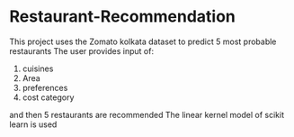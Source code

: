 # Restaurant-Recommendation
This project uses the Zomato kolkata dataset to predict 5 most probable restaurants
The user provides input of:
1. cuisines
2. Area
3. preferences
4. cost category

and then 5 restaurants are recommended
The linear kernel model of scikit learn is used
